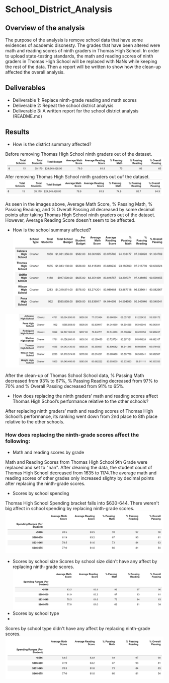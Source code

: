# School_District_Analysis

## Overview of the analysis

The purpose of the analysis is remove school data that have some evidences of academic disonesty. The grades that have been altered were math and reading scores of ninth graders in Thomas High School. In order to upload state-testing standards, the math and reading scores of ninth graders in Thomas High School will be replaced with NaNs while keeping the rest of the data. Then a report will be written to show how the clean-up affected the overall analysis. 

## Deliverables

- Deliverable 1: Replace ninth-grade reading and math scores
- Deliverable 2: Repeat the school district analysis
- Deliverable 3: A written report for the school district analysis (README.md)

## Results

- How is the district summary affected?

Before removing Thomas High School ninth graders out of the dataset.
![Beforedistrictsummary](https://github.com/Monsaiaung/School_District_Analysis/blob/8e9e600a87b660b7beee188b607039f1f44b6ae6/Resources/BeforeDistrictSummary.png)
Afer removing Thomas High School ninth graders out ouf the dataset.
![Districtsummary](https://github.com/Monsaiaung/School_District_Analysis/blob/8e9e600a87b660b7beee188b607039f1f44b6ae6/Resources/DistrictSummary.png)

As seen in the images above, Average Math Score, % Passing Math, % Passing Reading, and % Overall Passing all decreased by some decimal points after taking Thomas High School ninth graders out of the dataset. However, Average Reading Score doesn't seem to be affected.



- How is the school summary affected?
![BeforeSchoolSummary](https://github.com/Monsaiaung/School_District_Analysis/blob/7987a794ca4bbb4a324e7872af8abe000f178289/Resources/AfterSchoolSummary.png)

![AfterSchoolSummary](https://github.com/Monsaiaung/School_District_Analysis/blob/7987a794ca4bbb4a324e7872af8abe000f178289/Resources/BeforeSchoolSummary.png)

After the clean-up of Thomas School School data, % Passing Math decreased from 93% to 67%, % Passing Reading decreased from 97% to 70% and % Overall Passing decreased from 91% to 65%.


- How does replacing the ninth graders’ math and reading scores affect Thomas High School’s performance relative to the other schools?

 After replacing ninth graders’ math and reading scores of Thomas High School’s performance, its ranking went down from 2nd place to 8th place relative to the other schools.
 
 
 
### How does replacing the ninth-grade scores affect the following:
- Math and reading scores by grade

Math and Reading Scores from Thomas High School 9th Grade were replaced and set to "nan". After cleaning the data, the student count of Thomas High School decreased from 1635 to 1174.The average math and reading scores of other grades only increased slighty by decimal points after replacing the ninth-grade scores.

- Scores by school spending

Thomas High School Spending bracket falls into $630-644. There weren't big affect in school spending by replacing ninth-grade scores.
![SchoolSpending](https://github.com/Monsaiaung/School_District_Analysis/blob/d90653daf7e0b603a9d33056ba917837efc2df05/Resources/BeforeSchoolSpending.png)

- Scores by school size
Scores by school size didn't have any affect by replacing ninth-grade scores.
![SchoolSpending](https://github.com/Monsaiaung/School_District_Analysis/blob/d90653daf7e0b603a9d33056ba917837efc2df05/Resources/BeforeSchoolSpending.png)
- Scores by school type
- 
Scores by school type didn't have any affect by replacing ninth-grade scores.
![SchoolSpending](https://github.com/Monsaiaung/School_District_Analysis/blob/d90653daf7e0b603a9d33056ba917837efc2df05/Resources/BeforeSchoolSpending.png)
